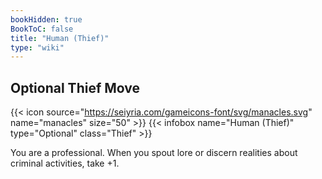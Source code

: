 ```yaml
---
bookHidden: true
BookToC: false
title: "Human (Thief)"
type: "wiki"
---
```

## Optional Thief Move
{{< icon source="https://seiyria.com/gameicons-font/svg/manacles.svg" name="manacles" size="50" >}}
{{< infobox name="Human (Thief)" type="Optional" class="Thief" >}}

You are a professional. When you spout lore or discern realities about criminal activities, take +1.